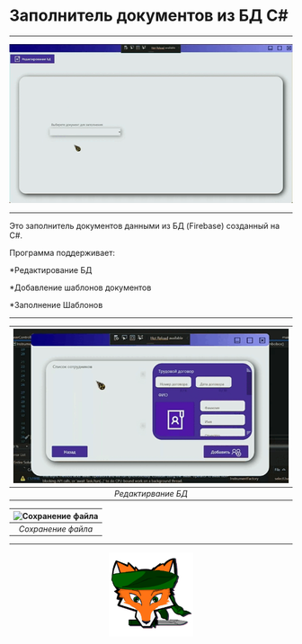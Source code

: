 # Заполнитель документов из БД C#
---

<p align="center">
<img src="README/Choose.gif"/></p>

***

Это заполнитель документов данными из БД (Firebase) созданный на C#.

Программа поддерживает:

*Редактирование БД

*Добавление шаблонов документов

*Заполнение Шаблонов

---
|![Редактирвание БД](README/EditorBD.gif)|
|:--:| 
| *Редактирвание БД* |

|![Сохранение файла](README/FileSave.gif)|
|:--:| 
| *Сохранение файла* |

***

<p align="center"><img height="150" src="README/logo.png"/></p>
